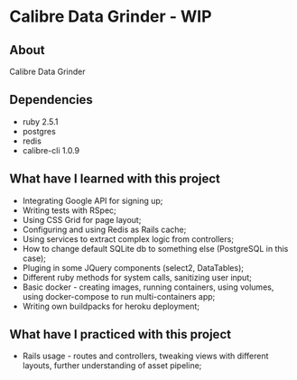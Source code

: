 # Calibre Data Grinder - WIP

## About

Calibre Data Grinder


## Dependencies

* ruby 2.5.1
* postgres
* redis
* calibre-cli 1.0.9

## What have I learned with this project

* Integrating Google API for signing up;
* Writing tests with RSpec;
* Using CSS Grid for page layout;
* Configuring and using Redis as Rails cache;
* Using services to extract complex logic from controllers;
* How to change default SQLite db to something else (PostgreSQL in this case);
* Pluging in some JQuery components (select2, DataTables);
* Different ruby methods for system calls, sanitizing user input;
* Basic docker - creating images, running containers, using volumes, using docker-compose to run multi-containers app;
* Writing own buildpacks for heroku deployment;

## What have I practiced with this project

* Rails usage - routes and controllers, tweaking views with different layouts, further understanding of asset pipeline;
